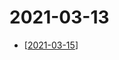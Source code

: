 # 2021-03-13

- [[2021-03-15]]

[//begin]: # "Autogenerated link references for markdown compatibility"
[2021-03-15]: 2021-03-15 "2021-03-15"
[//end]: # "Autogenerated link references"
